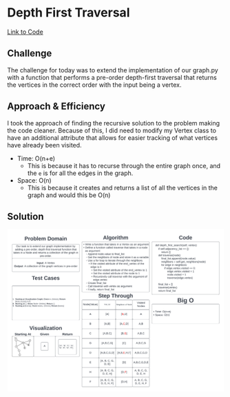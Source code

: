 # Depth First Traversal

[Link to Code](../../data_structures/graph.py)

## Challenge

The challenge for today was to extend the implementation of our graph.py with a function that performs a pre-order depth-first traversal that returns the vertices in the correct order with the input being a vertex.

## Approach & Efficiency

I took the approach of finding the recursive solution to the problem making the code cleaner. Because of this, I did need to modify my Vertex class to have an additional attribute that allows for easier tracking of what vertices have already been visited.

- Time: O(n+e)
  - This is because it has to recurse through the entire graph once, and the `e` is for all the edges in the graph.
- Space: O(n)
  - This is because it creates and returns a list of all the vertices in the graph and would this be O(n)

## Solution

![graph_depth_first](./graph_depth_first.png)
